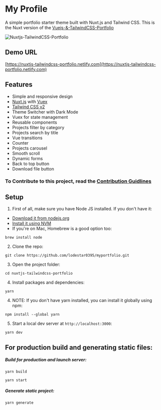 # My Profile
A simple portfolio starter theme built with Nuxt.js and Tailwind CSS. This is the Nuxt version of the [Vuejs-&-TailwindCSS-Portfolio](https://github.com/lodestar/vuejs-tailwindcss-portfolio)

![Nuxtjs-TailwindCSS-Portfolio](https://user-images.githubusercontent.com/16396664/140901794-14c1db27-99b9-46d4-a954-4bb37c32ead4.JPG)

## Demo URL

[https://nuxtjs-tailwindcss-portfolio.netlify.com](https://nuxtjs-tailwindcss-portfolio.netlify.com)

## Features

- Simple and responsive design
- [Nuxt.js](https://nuxtjs.org) with [Vuex](https://vuex.vuejs.org/)
- [Tailwind CSS v2](https://tailwindcss.com)
- Theme Switcher with Dark Mode
- Vuex for state management
- Reusable components
- Projects filter by category
- Projects search by title
- Vue transitions
- Counter
- Projects carousel
- Smooth scroll
- Dynamic forms
- Back to top button
- Download file button

### To Contribute to this project, read the [Contribution Guidlines](https://github.com/lodestar/nuxtjs-tailwindcss-portfolio/blob/main/CONTRIBUTING.md)

## Setup

1. First of all, make sure you have Node JS installed. If you don't have it:

- [Download it from nodejs.org](https://nodejs.org)
- [Install it using NVM ](https://github.com/nvm-sh/nvm)
- If you're on Mac, Homebrew is a good option too:

```
brew install node
```

2. Clone the repo:

```
git clone https://github.com/lodestar0395/myportfolio.git
```

3. Open the project folder:

```
cd nuxtjs-tailwindcss-portfolio
```

4. Install packages and dependencies:

```
yarn
```

4. NOTE: If you don't have yarn installed, you can install it globally using npm:

```
npm install --global yarn
```

5. Start a local dev server at `http://localhost:3000`:

```
yarn dev
```

## For production build and generating static files:

##### Build for production and launch server:

```
yarn build
```

```
yarn start
```

##### Generate static project:

```
yarn generate
```

